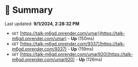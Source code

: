 # 📖 Summary
Last updated: **9/1/2024, 2:28:32 PM**

- `GET` [https://talk-m6gd.onrender.com/umar](https://talk-m6gd.onrender.com/umar) - **Up** (150ms)
- `GET` [https://talk-m6gd.onrender.com/9337](https://talk-m6gd.onrender.com/9337) - **Up** (119ms)
- `GET` [https://talk-m6gd.onrender.com/umar920](https://talk-m6gd.onrender.com/umar920) - **Up** (126ms)
